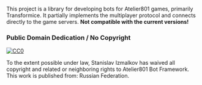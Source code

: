 This project is a library for developing bots for Atelier801 games, primarily Transformice. It partially implements the multiplayer protocol and connects directly to the game servers. **Not compatible with the current versions!**

### Public Domain Dedication / No Copyright

[![CC0](https://licensebuttons.net/p/zero/1.0/80x15.png)](https://creativecommons.org/publicdomain/zero/1.0/)

To the extent possible under law, Stanislav Izmalkov has waived all copyright and related or neighboring rights to Atelier801 Bot Framework. This work is published from: Russian Federation.
